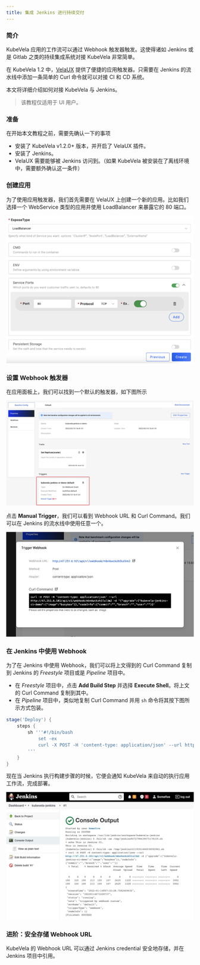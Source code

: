 ```yaml
---
title: 集成 Jenkins 进行持续交付
---
```


### 简介

KubeVela 应用的工作流可以通过 Webhook 触发器触发。这使得诸如 Jenkins 或是 Gitlab 之类的持续集成系统对接 KubeVela 非常简单。

在 KubeVela 1.2 中，[VelaUX](../install#2-install-velaux) 提供了便捷的应用触发器。只需要在 Jenkins 的流水线中添加一条简单的 Curl 命令就可以对接 CI 和 CD 系统。

本文将详细介绍如何对接 KubeVela 与 Jenkins。

> 该教程仅适用于 UI 用户。

### 准备

在开始本文教程之前，需要先确认一下的事项
- 安装了 KubeVela v1.2.0+ 版本，并开启了 VelaUX 插件。
- 安装了 Jenkins。
- VelaUX 需要能够被 Jenkins 访问到。（如果 KubeVela 被安装在了离线环境中，需要额外确认这一条件）

### 创建应用

为了使用应用触发器，我们首先需要在 VelaUX 上创建一个新的应用。比如我们选择一个 WebService 类型的应用并使用 LoadBalancer 来暴露它的 80 端口。

![alt](../resources/acr-trigger-newapp.png)

### 设置 Webhook 触发器

在应用面板上，我们可以找到一个默认的触发器，如下图所示

![alt](../resources/app-trigger.jpg)

点击 **Manual Trigger**，我们可以看到 Webhook URL 和 Curl Command。我们可以在 Jenkins 的流水线中使用任意一个。

![alt](../resources/app-trigger-webhook.jpg)

### 在 Jenkins 中使用 Webhook

为了在 Jenkins 中使用 Webhook，我们可以将上文得到的 Curl Command 复制到 Jenkins 的 *Freestyle* 项目或是 *Pipeline* 项目中。
- 在 *Freestyle* 项目中，点击 **Add Build Step** 并选择 **Execute Shell**。将上文的 Curl Command 复制到其中。
- 在 *Pipeline* 项目中，类似地复制 Curl Command 并用 `sh` 命令将其按下图所示方式包装。
```groovy
stage('Deploy') {
    steps {
        sh '''#!/bin/bash
            set -ex
            curl -X POST -H 'content-type: application/json' --url http://47.251.6.101/api/v1/webhook/mbn6wckzh5lul3m2 -d '{"upgrade":{"kubevela-jenkins-ci-demo":{"image":"busybox"}},"codeInfo":{"commit":"","branch":"","user":""}}'
        '''
    }
}
```
现在当 Jenkins 执行构建步骤的时候，它便会通知 KubeVela 来自动的执行应用工作流，完成部署。

![alt](../resources/jenkins-run.jpg)

### 进阶：安全存储 Webhook URL

KubeVela 的 Webhook URL 可以通过 Jenkins credential 安全地存储，并在 Jenkins 项目中引用。